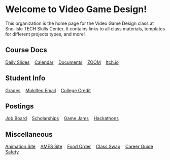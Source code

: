 # Welcome to Video Game Design!

This organization is the home page for the Video Game Design class at Sno-Isle TECH Skills Center. It contains links to all class materials, templates for different projects types, and more!

## Course Docs

[Daily Slides](https://docs.google.com/presentation/d/1DDvkKHkrs3yts2DFJkS8juXZNSgTye5r6uXCQNcP1Kg/present) &nbsp;&nbsp;
[Calendar](https://calendar.online/caf9a81b49f2afbbb76c) &nbsp;&nbsp;
[Documents](https://drive.google.com/drive/folders/1JLJOiYi6H8KVVI7T1DeuK21Kl3Sjkufd?usp=sharing) &nbsp;&nbsp;
[ZOOM](https://mukilteoschools-org.zoom.us/j/4158979566?pwd=TEhJZE1HUFVueEtuU0JYUWpuT3ZnUT09) &nbsp;&nbsp;
[Itch.io](https://sisc-vgdani.itch.io/) &nbsp;&nbsp;

## Student Info

[Grades](https://www.q.wa-k12.net/mukilt) &nbsp;&nbsp;
[Mukilteo Email](https://outlook.office365.com) &nbsp;&nbsp;
[College Credit](https://www.pnwcollegecredit.org/students/) &nbsp;&nbsp;

## Postings

[Job Board](https://seeker.worksourcewa.com/dashboard.aspx) &nbsp;&nbsp;
[Scholarships](https://washboard.wsac.wa.gov/login.aspx) &nbsp;&nbsp;
[Game Jams](https://itch.io/jams/upcoming) &nbsp;&nbsp;
[Hackathons](https://devpost.com/hackathons) &nbsp;&nbsp;

## Miscellaneous

[Animation Site](https://sites.google.com/view/anisisc) &nbsp;&nbsp;
[AMES Site](https://ames.team) &nbsp;&nbsp;
[Food Order](https://www.clover.com/online-ordering/snoisle-tech-skills-everett) &nbsp;&nbsp;
[Class Swag](https://streamline-llc.net/sno-isle_tech/shop) &nbsp;&nbsp;
[Career Guide](https://entrylevel.games/) &nbsp;&nbsp; [Safety](https://www.osha.gov/etools/computer-workstations) &nbsp;&nbsp;
